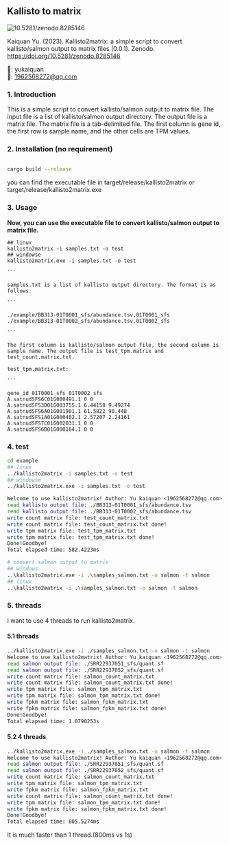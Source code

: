 ## Kallisto to matrix

<img data-toggle="modal" data-target="[data-modal='10.5281/zenodo.8285146']" src="https://zenodo.org/badge/DOI/10.5281/zenodo.8285146.svg" alt="10.5281/zenodo.8285146">

Kaiquan Yu. (2023). Kallisto2matrix: a simple script to convert kallisto/salmon output to matrix files (0.0.1). Zenodo. https://doi.org/10.5281/zenodo.8285146

🙈: yukaiquan
<br/>
📧: 1962568272@qq.com

### 1. Introduction

This is a simple script to convert kallisto/salmon output to matrix file. The input file is a list of kallisto/salmon output directory. The output file is a matrix file. The matrix file is a tab-delimited file. The first column is gene id, the first row is sample name, and the other cells are TPM values.

### 2. Installation (no requirement)

```bash

cargo build --release
```

you can find the executable file in target/release/kallisto2matrix or target/release/kallisto2matrix.exe

### 3. Usage

**Now, you can use the executable file to convert kallisto/salmon output to matrix file.**

````
## linux
kallisto2matrix -i samples.txt -o test
## windowse
kallisto2matrix.exe -i samples.txt -o test

```

samples.txt is a list of kallisto output directory. The format is as follows:

```

./example/BB313-01T0001_sfs/abundance.tsv,01T0001_sfs
./example/BB313-01T0002_sfs/abundance.tsv,01T0002_sfs

```

The first column is kallisto/salmon output file, the second column is sample name. The output file is test_tpm.matrix and test_count.matrix.txt.

test_tpm.matrix.txt:

```

gene_id 01T0001_sfs 01T0002_sfs
A.satnudSFS6C01G000491.1 0 0
A.satnudSFS3D01G003755.1 6.44158 9.49274
A.satnudSFS6A01G001901.1 61.5822 90.448
A.satnudSFS1A01G000402.1 2.57207 2.24161
A.satnudSFS7C01G002031.1 0 0
A.satnudSFS6D01G000164.1 0 0

````

### 4. test

```bash
cd example
## linux
../kallisto2matrix -i samples.txt -o test
## windowse
../kallisto2matrix.exe -i samples.txt -o test

Welcome to use kallisto2matrix! Author: Yu kaiquan <1962568272@qq.com>
read kallisto output file: ./BB313-01T0001_sfs/abundance.tsv
read kallisto output file: ./BB313-01T0002_sfs/abundance.tsv
write count matrix file: test_count_matrix.txt
write count matrix file: test_count_matrix.txt done!
write tpm matrix file: test_tpm_matrix.txt
write tpm matrix file: test_tpm_matrix.txt done!
Done!Goodbye!
Total elapsed time: 582.4223ms

# convert salmon output to matrix
## windows
..\kallisto2matrix.exe -i .\samples_salmon.txt -o salmon -t salmon
## linux
..\kallisto2matrix -i .\samples_salmon.txt -o salmon -t salmon

```

### 5. threads

I want to use 4 threads to run kallisto2matrix.

#### 5.1 threads

```bash
../kallisto2matrix.exe -i ./samples_salmon.txt -o salmon -t salmon
Welcome to use kallisto2matrix! Author: Yu kaiquan <1962568272@qq.com>
read salmon output file: ./SRR22937051_sfs/quant.sf
read salmon output file: ./SRR22937052_sfs/quant.sf
write count matrix file: salmon_count_matrix.txt
write count matrix file: salmon_count_matrix.txt done!
write tpm matrix file: salmon_tpm_matrix.txt
write tpm matrix file: salmon_tpm_matrix.txt done!
write fpkm matrix file: salmon_fpkm_matrix.txt
write fpkm matrix file: salmon_fpkm_matrix.txt done!
Done!Goodbye!
Total elapsed time: 1.0790253s
```

#### 5.2 4 threads

```bash
../kallisto2matrix.exe -i ./samples_salmon.txt -o salmon -t salmon
Welcome to use kallisto2matrix! Author: Yu kaiquan <1962568272@qq.com>
read salmon output file: ./SRR22937051_sfs/quant.sf
read salmon output file: ./SRR22937052_sfs/quant.sf
write count matrix file: salmon_count_matrix.txt
write tpm matrix file: salmon_tpm_matrix.txt
write fpkm matrix file: salmon_fpkm_matrix.txt
write count matrix file: salmon_count_matrix.txt done!
write tpm matrix file: salmon_tpm_matrix.txt done!
write fpkm matrix file: salmon_fpkm_matrix.txt done!
Done!Goodbye!
Total elapsed time: 805.5274ms
```

It is much faster than 1 thread.(800ms vs 1s)
